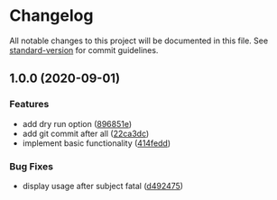 # Changelog

All notable changes to this project will be documented in this file. See [standard-version](https://github.com/conventional-changelog/standard-version) for commit guidelines.

## 1.0.0 (2020-09-01)


### Features

* add dry run option ([896851e](https://gitlab.com/nekofar/git-conventional-commit/commit/896851ee72577dc208b0414c5242142e2049ad7f))
* add git commit after all ([22ca3dc](https://gitlab.com/nekofar/git-conventional-commit/commit/22ca3dc440c65a35a9d2e1ac787b0f1b3811f09c))
* implement basic functionality ([414fedd](https://gitlab.com/nekofar/git-conventional-commit/commit/414fedd7da95536ab151373db47825fe68fecef0))


### Bug Fixes

* display usage after subject fatal ([d492475](https://gitlab.com/nekofar/git-conventional-commit/commit/d49247561c505f61046a4d8085d246a888fa188d))
